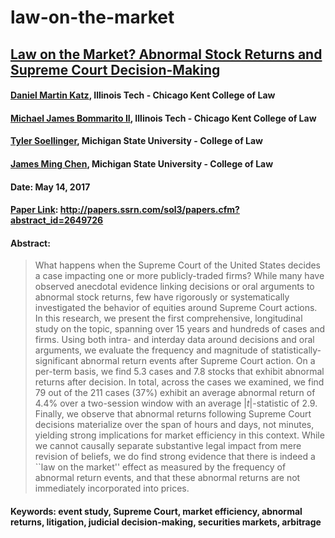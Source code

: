 # law-on-the-market

## [Law on the Market? Abnormal Stock Returns and Supreme Court Decision-Making](http://papers.ssrn.com/sol3/papers.cfm?abstract_id=2649726)
#### [Daniel Martin Katz](http://www.danielmartinkatz.com/), Illinois Tech - Chicago Kent College of Law
#### [Michael James Bommarito II](https://www.linkedin.com/in/bommarito), Illinois Tech - Chicago Kent College of Law
#### [Tyler Soellinger](https://www.linkedin.com/in/tsoellinger), Michigan State University - College of Law
#### [James Ming Chen](http://www.law.msu.edu/faculty_staff/profile.php?prof=880), Michigan State University - College of Law

#### **Date**: May 14, 2017
#### [Paper Link](http://papers.ssrn.com/sol3/papers.cfm?abstract_id=2649726): http://papers.ssrn.com/sol3/papers.cfm?abstract_id=2649726
#### **Abstract**:

  >    What happens when the Supreme Court of the United States decides a case impacting one or more publicly-traded firms?  While many have observed anecdotal evidence linking decisions or oral arguments to abnormal stock returns, few have rigorously or systematically investigated the behavior of equities around Supreme Court actions.  In this research, we present the first comprehensive, longitudinal study on the topic, spanning over 15 years and hundreds of cases and firms.  Using both intra- and interday data around decisions and oral arguments, we evaluate the frequency and magnitude of statistically-significant abnormal return events after Supreme Court action.  On a per-term basis, we find 5.3 cases and 7.8 stocks that exhibit abnormal returns after decision. In total, across the cases we examined, we find 79 out of the 211 cases (37\%) exhibit an average abnormal return of 4.4\% over a two-session window with an average $|t|$-statistic of $2.9$.  Finally, we observe that abnormal returns following Supreme Court decisions materialize over the span of hours and days, not minutes, yielding strong implications for market efficiency in this context.  While we cannot causally separate substantive legal impact from mere revision of beliefs, we do find strong evidence that there is indeed a ``law on the market'' effect as measured by the frequency of abnormal return events, and that these abnormal returns are not immediately incorporated into prices.

#### **Keywords**: event study, Supreme Court, market efficiency, abnormal returns, litigation, judicial decision-making, securities markets, arbitrage

